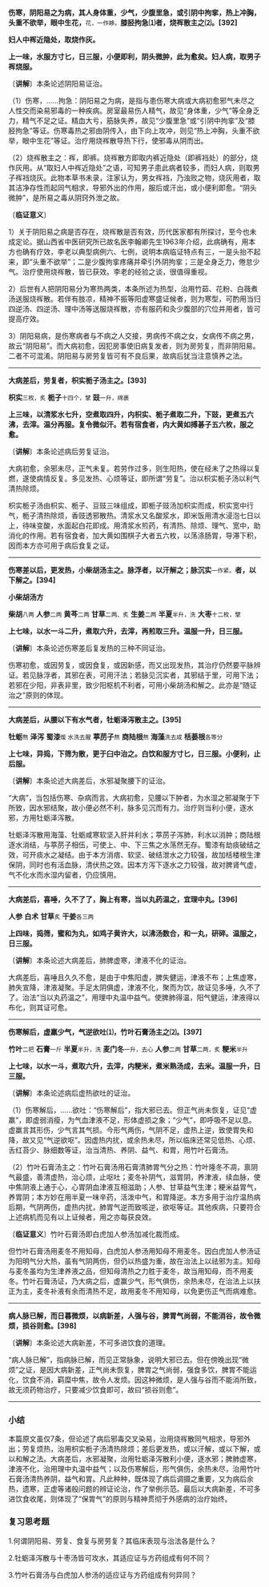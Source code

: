 **伤寒，阴阳易之为病，其人身体重，少气，少腹里急，或引阴中拘挛，热上冲胸，头重不欲举，眼中生花，**<small>花，一作眵。</small>**膝胫拘急⑴者，烧裈散主之⑵。[392]**

**妇人中裈近隐处，取烧作灰。**

**上一味，水服方寸匕，日三服，小便即利，阴头微肿，此为愈矣。妇人病，取男子裈烧服。**

〔**讲解**〕本条论述阴阳易证治。

（1）伤寒，……拘急：阴阳易之为病，是指与患伤寒大病或大病初愈邪气未尽之人性交而染易邪毒的一种疾病。房室最易伤人精气，故见“身体重，少气”等全身乏力，精气不足之证。精血大亏，筋脉失养，故见“少腹里急”或“引阴中拘挛”及“膝胫拘急”等证。伤寒毒热之邪由阴传入，由下向上攻冲，则见“热上冲胸，头重不欲举，眼中生花”等证。治疗用烧裈散导热下行，使邪毒从阴而出。

（2）烧裈散主之：裈，即裤。烧裈散方即取内裤近隐处（即裤裆处）的部分，烧作灰用。从“取妇人中裈近隐处”之语，可知男子患此病者较多，而妇人病，则取男子裈裆烧灰。此物本草书未录，注家认为，男女裈裆，乃浊败之物，烧灰用者，取其洁净存性而起同气相求，导邪外出的作用，服后或汗出，或小便利即愈。“阴头微肿”，是所易之毒从阴窍外泄之故。

〔**临证意义**〕

1）关于阴阳易之病是否存在，烧裈散是否有效，历代医家都有所探讨，至今也未成定论。据山西省中医研究所已故名医李翰卿先生1963年介绍，此病确有，用本方也确有疗效，李老以典型病例六、七例，说明本病临证特点有三，一是头抬不起来，即“头重不欲举”；二是少腹拘挛疼痛并牵引外阴拘挛；三是全身乏力，倦怠少气。治疗使用烧裈散，皆已获效。李老的经验之谈，很值得重视。

2）后世有人把阴阳易分为寒热两类，本条所述为热型，治用竹茹、花粉、白薇煮汤送服烧裈散。若伴有肢凉，精神不振等阳虚寒盛证候者，则为寒型，可酌用当归四逆汤、四逆汤、理中汤等送服烧裈散，亦有服药和灸少腹部的穴位并用者，皆可提高疗效。

3）阴阳易病，是伤寒病者与不病之人交接，男病传不病之女，女病传不病之男，故云“阴阳易”。而大病初愈，因犯房事使旧病复发者，则为房劳复，而非阴阳易。二者不可混淆。阴阳易与房劳复皆可有不良后果，故病后犹当注意慎养之法。

------

**大病差后，劳复者，枳实栀子汤主之。[393]**

**枳实**<small>三枚，炙</small> **栀子**<small>十四个，擘</small> **豉**<small>一升，绵裹</small>

**上三味，以清浆水七升，空煮取四升，内枳实、栀子煮取二升，下豉，更煮五六沸，去滓。温分再服。复令微似汗。若有宿食者，内大黄如搏碁子五六枚，服之愈。**

〔**讲解**〕本条论述病后劳复证治。

大病初愈，余邪未尽，正气未复。若劳作过多，则生阳热，使在经未了之热得以复燃，遂使病情反复。多见发热、心烦等证，即所谓“劳复”。治以枳实栀子汤以利气清热除烦。

枳实栀子汤由枳实、栀子、豆豉三味组成，即栀子豉汤加枳实而成，枳实宽中行气，栀子清热除烦，香豉透邪散热。清浆水又名酸浆水，即米饭用清水浸泡七日以上，待味变酸，水面起白花即成。用清浆水煎药，有清热、除烦、理气、宽中，助消化的作用。若有宿食者，加大黄如围棋子大者五六枚，以荡涤肠胃，导滞下积，因而本方亦可用于病后食复之证。

------

**伤寒差以后，更发热，小柴胡汤主之。脉浮者，以汗解之；脉沉实**<small>一作紧。</small>**者，以下解之。[394]**

**小柴胡汤方**

**柴胡**<small>八两</small> **人参**<small>二两</small> **黄芩**<small>二两</small> **甘草**<small>二两、炙</small> **生姜**<small>二两</small> **半夏**<small>半升，洗</small> **大枣**<small>十二枚，擘</small>

**上七味，以水一斗二升，煮取六升，去滓，再煎取三升。温服一升，日三服。**

〔**讲解**〕本条论述伤寒差后复发热的三种不同证治。

伤寒初愈，或因劳复，或因食复，或因新感，而又出现发热，其治疗仍然要平脉辨证。若见脉浮者，其邪在表，可用汗法；若脉见沉实者，其邪结于里，可用下法；若邪在少阳，非表非里，致少阳枢机不利者，可用小柴胡汤和解之。此亦是“随证治之”原则的体现。

------

**大病差后，从腰以下有水气者，牡蛎泽泻散主之。[395]**

**牡蛎**<small>熬</small> **泽泻** **蜀漆**<small>煖 水洗去腥</small> **葶苈子**<small>熬</small> **商陆根**<small>熬</small> **海藻**<small>洗去咸</small>  **栝蒌根**<small>各等分</small>

**上七味，异捣，下筛为散，更于臼中治之。白饮和服方寸匕，日三服。小便利，止后服。**

〔**讲解**〕本条论述大病差后，水邪凝聚腰下的证治。

“大病”，当包括伤寒、杂病而言。大病初愈，见腰以下肿者，为水湿之邪凝聚于下所致，因水邪结聚，故小便必然不利，脉多见沉而有力。治疗则当利小便，逐水邪，方用牡蛎泽泻散。

牡蛎泽泻散用海藻、牡蛎咸寒软坚入肝并利水；葶苈子泻肺，利水以消肿；商陆根逐水消结，与葶苈子相伍，可使上、中、下三焦之水荡然无存。蜀漆有劫痰破结之效，可开痰水之凝结。由于本方消痞、软坚、破结泄水之力较强，故加栝楼根生津保阴，同时也有活血脉，清伏热之效。因本方泻下逐水之力较强，故对脾肾气虚，气不化水而水湿内留者，仍应慎用。

------

**大病差后，喜唾，久不了了，胸上有寒，当以丸药温之，宜理中丸。[396]**

**人参** **白术** **甘草**<small>炙</small> **干姜**<small>各三两</small>

**上四味，捣筛，蜜和为丸，如鸡子黄许大，以沸汤数合，和一丸，研碎。温服之，日三服。**

〔**讲解**〕本条论述大病差后，肺脾虚寒，津液不化的证治。

大病差后，喜唾且久久不愈，是由于中焦阳虚，脾失健运，津液不布；上焦虚寒，肺失宣降，津液凝聚。手足太阴俱虚，津液不化，聚而为饮，故证见多唾，久不了了。治法“当以丸药温之”，用理中丸温中益气。使脾肺得温，阳气健运，津液得以布化，则其证可愈。

------

**伤寒解后，虚羸少气，气逆欲吐⑴，竹叶石膏汤主之⑵。[397]**

**竹叶**<small>二把</small> **石膏**<small>一斤</small> **半夏**<small>半升，洗</small> **麦门冬**<small>一升，去心</small>  **人参**<small>二两</small> **甘草**<small>二两，炙</small> **粳米**<small>半升</small>

**上七味，以水一斗，煮取六升，去滓，内粳米，煮米熟汤成，去米。温服一升，日三服。**

〔**讲解**〕本条论述病后虚热欲吐的证治。

（1）伤寒解后，……欲吐：“伤寒解后”，指大邪已去。但正气尚未恢复，证见“虚羸”，即虚弱消瘦，为气血津液不足，形体虚损之象；“少气”，即呼吸不足以息。虚羸言其形伤，少气言其气损。今形气两伤，气阴不足，虚热上逆，致使胃失和降，故又见“气逆欲呕”。因虚热内扰，或余热未尽，所以临床还常见低热、心烦、舌红苔少、脉细数等证，治当清热、养阴、益气、和胃，用竹叶石膏汤。

（2）竹叶石膏汤主之：竹叶石膏汤用石膏清肺胃气分之热：竹叶隆冬不凋，禀阴气最盛，善清虚热，治心烦，止呕吐；麦冬补阴气，滋胃阴，养津液，续血脉，使中焦阴液上通于心，心胃阴血津液互相滋助；人参、甘草益气生津；粳米益胃气，养胃阴；本方妙在用半夏一味辛药，活泼中气，和胃降逆。本方多用于治疗温热病后期，气阴两伤，虚热内扰，肺胃气逆而致咳逆，欲呕等证。其他疾病，只要符合上述病机而见有以上证候者，用之亦每获良效。

〔**临证意义**〕竹叶石膏汤即白虎加人参汤加减化裁而成。

但竹叶石膏汤用麦冬不用知母，白虎加人参汤用知母不用麦冬。因白虎加人参汤证为阳明气分大热，虽有气阴两伤，但仍以热盛为重，故在治法上以祛邪为主。知母与麦冬虽均为生津养液之品，但知母清热之力胜于麦冬，故当用知母，而不用麦冬。竹叶石膏汤证，乃大病之后，虚赢少气，形气俱伤，余热未尽，在治法上以扶正为主，麦冬补液有余而清热不足，故用麦冬不用知母，以免更伤正气而病难愈。

------

**病人脉已解，而日暮微烦，以病新差，人强与谷，脾胃气尚弱，不能消谷，故令微烦，损谷则愈。[398]**

〔**讲解**〕本条论述大病新差，不可多进饮食的道理。

“病人脉已解”，指病脉已解，而见正常脉象，说明大邪已去。但在傍晚出现“微烦”之证，是因大病新差，正气尚未恢复，脾胃之气尚弱，强食多饮，脾胃不能运化，饮食不消，羁糜中焦，故令人发烦。因这种微烦，是人强与谷而不能消所致，故无须药物治疗，只要减少饮食即可，故曰“损谷则愈”。

------

### **小结**

本篇原文虽仅7条，但论述了病后邪毒交叉染易，治用烧裈散同气相求，导邪外出；劳复烦热，治用枳实栀子汤清热除烦；差后更发热，或以汗解，或以下解，或以和解之法。大病差后，水邪凝聚，治用牡蛎泽泻散利小便，逐水邪；脾肺虚寒，津液不化，治用理中丸温中益气；以及伤寒解后，形气俱伤，余热未尽，治用竹叶石膏汤清热养阴，益气和胃。凡此种种，既体现了病后调摄之重要，又为病后余热，遗寒，正虚等诸般问题的辨证论治，作了举例示范。最后以大病新差，不可多进饮食收尾，则体现了“保胃气”的原则与精神贯彻于外感病的治疗始终。

### **复习思考题**

1.何谓阴阳易、劳复、食复与房劳复？其临床表现与治法各是什么？

2.牡蛎泽泻散与十枣汤皆可攻水，其适应证与方药组成有何不同？

3.竹叶石膏汤与白虎加人参汤的适应证与方药组成有何异同？